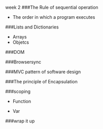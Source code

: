 week 2 
###The Rule of sequential operation
 * The order in which a program executes 
 
###Lists and Dictionaries
 * Arrays
 * Objetcs
 
###DOM

###Browsersync

###MVC pattern of software design

###The principle of Encapsulation

###scoping

* Function 


* Var

###wrap it up
